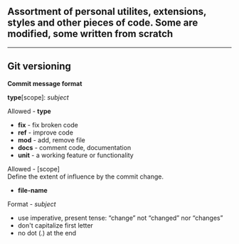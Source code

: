 ## Assortment of personal utilites, extensions, styles and other pieces of code. Some are modified, some written from scratch

---

## Git versioning

**Commit message format**

**type**[scope]: *subject*

Allowed - **type**

* **fix** - fix broken code
* **ref** - improve code
* **mod** - add, remove file
* **docs** - comment code, documentation
* **unit** - a working feature or functionality

Allowed - [scope] <br>
Define the extent of influence by the commit change.

* **file-name**

Format - *subject*

* use imperative, present tense: “change” not “changed” nor “changes”
* don't capitalize first letter
* no dot (.) at the end
